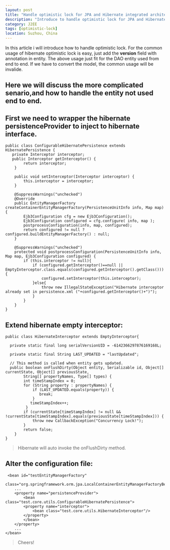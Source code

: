 ```yaml
---
layout: post
title: "Handle optimistic lock for JPA and Hibernate integrated architecture"
description: "Introduce to handle optimistic lock for JPA and Hibernate integration."
category: J2EE
tags: [optimistic-lock]
location: Suzhou, China
---
```


In this article i will introduce how to handle optimistic lock. For the common usage of hibernate optimistic lock is easy, just add the **version** field with annotation in entity.
The above usage just fit for the DAO entity used from end to end. If we have to convert the model, the common usage will be invalide.

## Here we will discuss the more complicated senario,and how to handle the entity not used end to end.

## First we need to wrapper the hibernate **persistenceProvider** to inject to hibernate interface.

	public class ConfigurableHibernatePersistence extends HibernatePersistence {
	   private Interceptor interceptor;
	   public Interceptor getInterceptor() {
	   		return interceptor;
		}

		public void setInterceptor(Interceptor interceptor) {
			this.interceptor = interceptor;
		}

		@SuppressWarnings("unchecked")
		@Override
		public EntityManagerFactory createContainerEntityManagerFactory(PersistenceUnitInfo info, Map map) {
			Ejb3Configuration cfg = new Ejb3Configuration();
			Ejb3Configuration configured = cfg.configure( info, map );
			postprocessConfiguration(info, map, configured);
			return configured != null ? configured.buildEntityManagerFactory() : null;
		}

		@SuppressWarnings("unchecked")
		protected void postprocessConfiguration(PersistenceUnitInfo info, Map map, Ejb3Configuration configured) {
			if (this.interceptor != null){
				if (configured.getInterceptor()==null || EmptyInterceptor.class.equals(configured.getInterceptor().getClass())){
				    configured.setInterceptor(this.interceptor);
				}else{
					throw new IllegalStateException("Hibernate interceptor already set in persistence.xml ("+configured.getInterceptor()+")");
				}
			}
		}
	}

## Extend hibernate empty interceptor:

	public class HibernateInterceptor extends EmptyInterceptor{

	  private static final long serialVersionUID = -6142366297876169168L;

	  private static final String LAST_UPDATED = "lastUpdated";

	  // This method is called when entity gets updated.
	  public boolean onFlushDirty(Object entity, Serializable id, Object[] currentState, Object[] previousState,
	        String[] propertyNames, Type[] types) {
	        int timeStampIndex = 0;
	        for (String property : propertyNames) {
	            if (LAST_UPDATED.equals(property)) {
		           break;
	            }
			   timeStampIndex++;
	         }
			if (currentState[timeStampIndex] != null && !currentState[timeStampIndex].equals(previousState[timeStampIndex])) {
				throw new CallbackException("Concurrency Lock!");
			}
			return false;
		}
	}

> Hibernate will auto invoke the onFlushDirty method.

## Alter the configuration file:

	 <bean id="testEntityManagerFactory"
	           class="org.springframework.orm.jpa.LocalContainerEntityManagerFactoryBean">
		...
		<property name="persistenceProvider">
			<bean class="test.core.utils.ConfigurableHibernatePersistence">
			<property name="interceptor">
				<bean class="test.core.utils.HibernateInterceptor"/>
			</property>
			</bean>
		</property>
		...
	</bean>

> Cheers!
